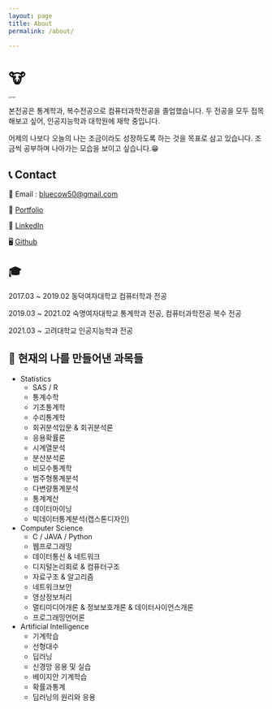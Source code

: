 ```yaml
---
layout: page
title: About
permalink: /about/

---
```


# 🐮

<img src="https://user-images.githubusercontent.com/72264165/167238800-82ed6b25-0688-49b2-932f-9ba19b510a39.png" alt="bingle" style="zoom: 25%;" />

본전공은 통계학과, 복수전공으로 컴퓨터과학전공을 졸업했습니다. 두 전공을 모두 접목해보고 싶어, 인공지능학과 대학원에 재학 중입니다. 

어제의 나보다 오늘의 나는 조금이라도 성장하도록 하는 것을 목표로 삼고 있습니다. 조금씩 공부하며 나아가는 모습을 보이고 싶습니다.😁



## 📞 Contact

📧 Email : bluecow50@gmail.com

📘 [Portfolio](https://hansxo.notion.site/Han-SoHyun-50d386acd04341bf9ad023ae547aded8)

📳 [LinkedIn](https://www.linkedin.com/in/sohyun-han-642869221/)

🖥 [Github](https://github.com/xohyun)



## 🎓

2017.03 ~ 2019.02 동덕여자대학교 컴퓨터학과 전공

2019.03 ~ 2021.02 숙명여자대학교 통계학과 전공, 컴퓨터과학전공 복수 전공

2021.03 ~ 고려대학교 인공지능학과 전공



##  💎 현재의 나를 만들어낸 과목들

* Statistics
  * SAS / R
  * 통계수학
  * 기초통계학
  * 수리통계학
  * 회귀분석입문 & 회귀분석론
  * 응용확률론
  * 시계열분석
  * 분산분석론
  * 비모수통계학
  * 범주형통계분석
  * 다변량통계분석
  * 통계계산
  * 데이터마이닝
  * 빅데이터통계분석(캡스톤디자인)
* Computer Science
  * C / JAVA / Python 
  * 웹프로그래밍
  * 데이터통신 & 네트워크
  * 디지털논리회로 & 컴퓨터구조
  * 자료구조 & 알고리즘
  * 네트워크보안
  * 영상정보처리
  * 멀티미디어개론 & 정보보호개론 & 데이터사이언스개론
  * 프로그래밍언어론
* Artificial Intelligence
  * 기계학습
  * 선형대수
  * 딥러닝
  * 신경망 응용 및 실습
  * 베이지안 기계학습
  * 확률과통계
  * 딥러닝의 원리와 응용
